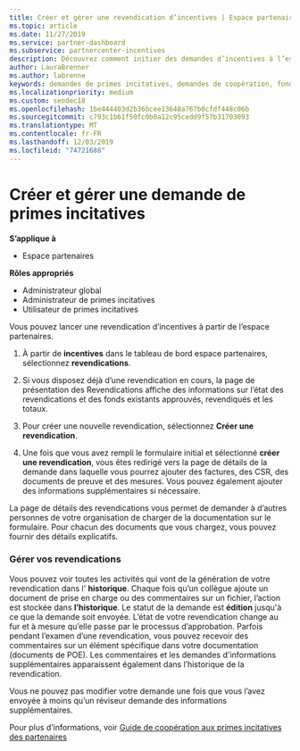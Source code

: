 ```yaml
---
title: Créer et gérer une revendication d’incentives | Espace partenaires
ms.topic: article
ms.date: 11/27/2019
ms.service: partner-dashboard
ms.subservice: partnercenter-incentives
description: Découvrez comment initier des demandes d’incentives à l’espace partenaires. Vous pouvez voir toutes les activités contenues dans la création de votre revendication dans l’historique.
author: LauraBrenner
ms.author: labrenne
keywords: demandes de primes incitatives, demandes de coopération, fonds de coopération
ms.localizationpriority: medium
ms.custom: seodec18
ms.openlocfilehash: 1be444403d2b36bcee13648a767b0cfdf448c06b
ms.sourcegitcommit: c793c1b61f50fc0b0a12c95cedd9f57b31703093
ms.translationtype: MT
ms.contentlocale: fr-FR
ms.lasthandoff: 12/03/2019
ms.locfileid: "74721688"
---
```

# <a name="create-and-manage-an-incentives-claim"></a>Créer et gérer une demande de primes incitatives

**S’applique à**
- Espace partenaires

**Rôles appropriés**

- Administrateur global
- Administrateur de primes incitatives
- Utilisateur de primes incitatives

Vous pouvez lancer une revendication d’incentives à partir de l’espace partenaires. 

1. À partir de **incentives** dans le tableau de bord espace partenaires, sélectionnez **revendications**.

2.  Si vous disposez déjà d’une revendication en cours, la page de présentation des Revendications affiche des informations sur l’état des revendications et des fonds existants approuvés, revendiqués et les totaux.

3.  Pour créer une nouvelle revendication, sélectionnez **Créer une revendication**.

4.  Une fois que vous avez rempli le formulaire initial et sélectionné **créer une revendication**, vous êtes redirigé vers la page de détails de la demande dans laquelle vous pourrez ajouter des factures, des CSR, des documents de preuve et des mesures. Vous pouvez également ajouter des informations supplémentaires si nécessaire.

La page de détails des revendications vous permet de demander à d’autres personnes de votre organisation de charger de la documentation sur le formulaire. Pour chacun des documents que vous chargez, vous pouvez fournir des détails explicatifs. 

### <a name="manage-your-claims"></a>Gérer vos revendications

Vous pouvez voir toutes les activités qui vont de la génération de votre revendication dans l' **historique**. Chaque fois qu’un collègue ajoute un document de prise en charge ou des commentaires sur un fichier, l’action est stockée dans **l’historique**. Le statut de la demande est **édition** jusqu'à ce que la demande soit envoyée. L’état de votre revendication change au fur et à mesure qu’elle passe par le processus d’approbation. Parfois pendant l’examen d’une revendication, vous pouvez recevoir des commentaires sur un élément spécifique dans votre documentation (documents de POE). Les commentaires et les demandes d'informations supplémentaires apparaissent également dans l’historique de la revendication. 

Vous ne pouvez pas modifier votre demande une fois que vous l’avez envoyée à moins qu’un réviseur demande des informations supplémentaires.

Pour plus d’informations, voir [Guide de coopération aux primes incitatives des partenaires](https://assets.microsoft.com/coop-guidebook.pdf)
